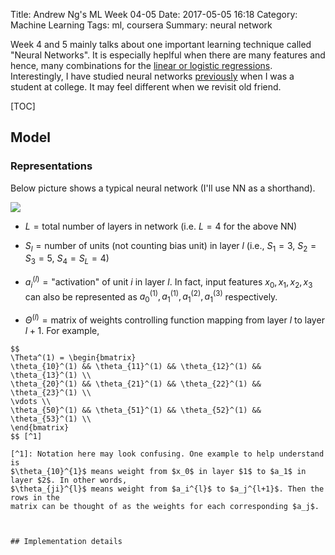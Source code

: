 Title: Andrew Ng's ML Week 04-05
Date: 2017-05-05 16:18
Category: Machine Learning
Tags: ml, coursera
Summary: neural network

Week 4 and 5 mainly talks about one important learning technique called "Neural Networks".
It is especially heplful when there are many features and hence, many combinations
for the [linear or logistic regressions]({filename}/blog/2017/04/21/andrew-ml-01.md). 
Interestingly, I have studied neural networks
[previously](https://www.dropbox.com/s/hkym4s135amgmxv/HU.pdf?dl=0) 
when I was a student at college. It may feel different when we revisit old friend.

[TOC]

## Model

### Representations

Below picture shows a typical neural network (I'll use NN as a shorthand). 

![]({filename}/images/nn2.png) 

- $L = \text{total number of layers in network}$ (i.e. $L = 4$ for the above NN)

- $S_l = \text{number of units (not counting bias unit) in layer $l$}$ 
(i.e., $S_1 = 3$, $S_2 = S_3 = 5$, $S_4 = S_L = 4$)

- $a_i^(l) = \text{"activation" of unit $i$ in layer $l$}$. In fact, input features
$x_0, x_1, x_2, x_3$ can also be represented as $a_0^(1), a_1^(1), a_1^(2), a_1^(3)$
respectively.

- $\Theta^(l) = \text{matrix of weights controlling function mapping from layer $l$ to layer $l+1$}$.
For example,

```
$$
\Theta^(1) = \begin{bmatrix} 
\theta_{10}^(1) && \theta_{11}^(1) && \theta_{12}^(1) && \theta_{13}^(1) \\
\theta_{20}^(1) && \theta_{21}^(1) && \theta_{22}^(1) && \theta_{23}^(1) \\
\vdots \\
\theta_{50}^(1) && \theta_{51}^(1) && \theta_{52}^(1) && \theta_{53}^(1) \\
\end{bmatrix}
$$ [^1]

[^1]: Notation here may look confusing. One example to help understand is
$\theta_{10}^{1}$ means weight from $x_0$ in layer $1$ to $a_1$ in layer $2$. In other words,
$\theta_{ji}^{l}$ means weight from $a_i^{l}$ to $a_j^{l+1}$. Then the rows in the
matrix can be thought of as the weights for each corresponding $a_j$.



## Implementation details

